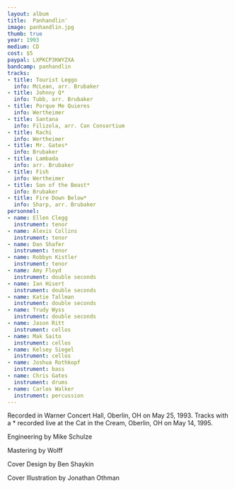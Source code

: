 ```yaml
---
layout: album
title:  Panhandlin'
image: panhandlin.jpg
thumb: true
year: 1993
medium: CD
cost: $5
paypal: LXPKCP3KWYZXA
bandcamp: panhandlin
tracks:
- title: Tourist Leggo
  info: McLean, arr. Brubaker
- title: Johnny Q*
  info: Tubb, arr. Brubaker
- title: Porque Me Quieres
  info: Wertheimer
- title: Santana
  info: Filizola, arr. Can Consortium
- title: Rachi
  info: Wertheimer
- title: Mr. Gates*
  info: Brubaker
- title: Lambada
  info: arr. Brubaker
- title: Fish
  info: Wertheimer
- title: Son of the Beast*
  info: Brubaker
- title: Fire Down Below*
  info: Sharp, arr. Brubaker
personnel:
- name: Ellen Clegg
  instrument: tenor
- name: Alexis Collins
  instrument: tenor
- name: Dan Shafer
  instrument: tenor
- name: Robbyn Kistler
  instrument: tenor
- name: Amy Floyd
  instrument: double seconds
- name: Ian Hisert
  instrument: double seconds
- name: Katie Tallman
  instrument: double seconds
- name: Trudy Wyss
  instrument: double seconds
- name: Jason Ritt
  instrument: cellos
- name: Mak Saito
  instrument: cellos
- name: Kelsey Siegel
  instrument: cellos
- name: Joshua Rothkopf
  instrument: bass
- name: Chris Gates
  instrument: drums
- name: Carlos Walker
  instrument: percussion
---
```

Recorded in Warner Concert Hall, Oberlin, OH on May 25, 1993. Tracks with a * recorded live at the Cat in the Cream, Oberlin, OH on May 14, 1995.

Engineering by Mike Schulze

Mastering by Wolff

Cover Design by Ben Shaykin

Cover Illustration by Jonathan Othman
